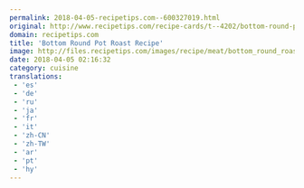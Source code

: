 ```yaml
---
permalink: 2018-04-05-recipetips.com--600327019.html
original: http://www.recipetips.com/recipe-cards/t--4202/bottom-round-pot-roast.asp
domain: recipetips.com
title: 'Bottom Round Pot Roast Recipe'
image: http://files.recipetips.com/images/recipe/meat/bottom_round_roast.jpg
date: 2018-04-05 02:16:32
category: cuisine
translations: 
 - 'es'
 - 'de'
 - 'ru'
 - 'ja'
 - 'fr'
 - 'it'
 - 'zh-CN'
 - 'zh-TW'
 - 'ar'
 - 'pt'
 - 'hy'
---
```


